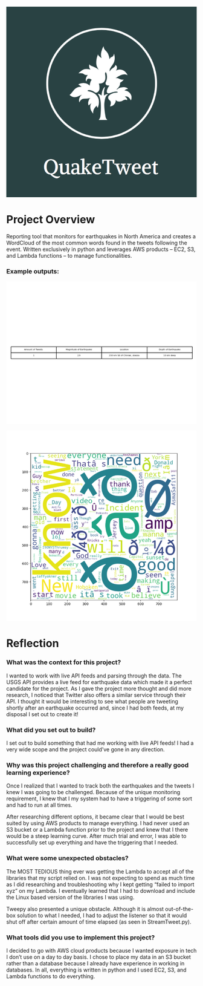 ![Image](header.png)


# Project Overview
Reporting tool that monitors for earthquakes in North America and creates a WordCloud of the most common words found in the tweets following the event. Written exclusively in python and leverages AWS products – EC2, S3, and Lambda functions – to manage functionalities.


### Example outputs: 


![Image](summary_table-2.png)

![Image](wordcloud-3.png)








 
# Reflection

### What was the context for this project?  
I wanted to work with live API feeds and parsing through the data. The USGS API provides a live feed for earthquake data which made it a perfect candidate for the project. As I gave the project more thought and did more research, I noticed that Twitter also offers a similar service through their API. I thought it would be interesting to see what people are tweeting shortly after an earthquake occurred and, since I had both feeds, at my disposal I set out to create it!

### What did you set out to build?
I set out to build something that had me working with live API feeds! I had a very wide scope and the project could’ve gone in any direction. 
	
### Why was this project challenging and therefore a really good learning experience?
Once I realized that I wanted to track both the earthquakes and the tweets I knew I was going to be challenged. Because of the unique monitoring requirement,  I knew that I my system had to have a triggering of some sort and had to run at all times. 

After researching different options, it became clear that I would be best suited by using AWS products to manage everything. I had never used an S3 bucket or a Lambda function prior to the project and knew that I there would be a steep learning curve.  After much trial and error, I was able to successfully set up everything and have the triggering that I needed.

### What were some unexpected obstacles?
The MOST TEDIOUS thing ever was getting the Lambda to accept all of the libraries that my script relied on. I was not expecting to spend as much time as I did researching and troubleshooting why I kept getting “failed to import xyz” on my Lambda. I eventually learned that I had to download and include the Linux based version of the libraries I was using. 

Tweepy also presented a unique obstacle. Although it is almost out-of-the-box solution to what I needed, I had to adjust the listener so that it would shut off after certain amount of time elapsed (as seen in StreamTweet.py).

### What tools did you use to implement this project?
I decided to go with AWS cloud products because I wanted exposure in tech I don’t use on a day to day basis. I chose to place my data in an S3 bucket rather than a database because I already have experience in working in databases. In all, everything is written in python and I used EC2, S3, and Lambda functions to do everything. 
